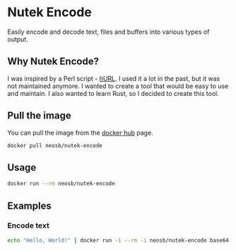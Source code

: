 # Nutek Encode

Easily encode and decode text, files and buffers into various types of output.

## Why Nutek Encode?

I was inspired by a Perl script - [hURL](https://github.com/fnord0/hURL). I used it a lot in the past, but it was not maintained anymore. I wanted to create a tool that would be easy to use and maintain. I also wanted to learn Rust, so I decided to create this tool.

## Pull the image

You can pull the image from the [docker hub](https://hub.docker.com/r/neosb/nutek-encode) page.

```bash
docker pull neosb/nutek-encode
```

## Usage

```bash
docker run --rm neosb/nutek-encode
```

## Examples

### Encode text

```bash
echo "Hello, World!" | docker run -i --rm -i neosb/nutek-encode base64 -
```
